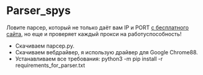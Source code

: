 # Parser_spys
Ловите парсер, который не только даёт вам IP и PORT [с бесплатного сайта](spys.one/proxies "spys.one"), но еще и проверяет каждый прокси на работуспособность!
* Скачиваем парсер.pу.
* Скачиваем вебдрайвер, я использую драйвер для Google Chrome88.
* Устанавливаем все требования: python3 -m pip install -r requirements_for_parser.txt
